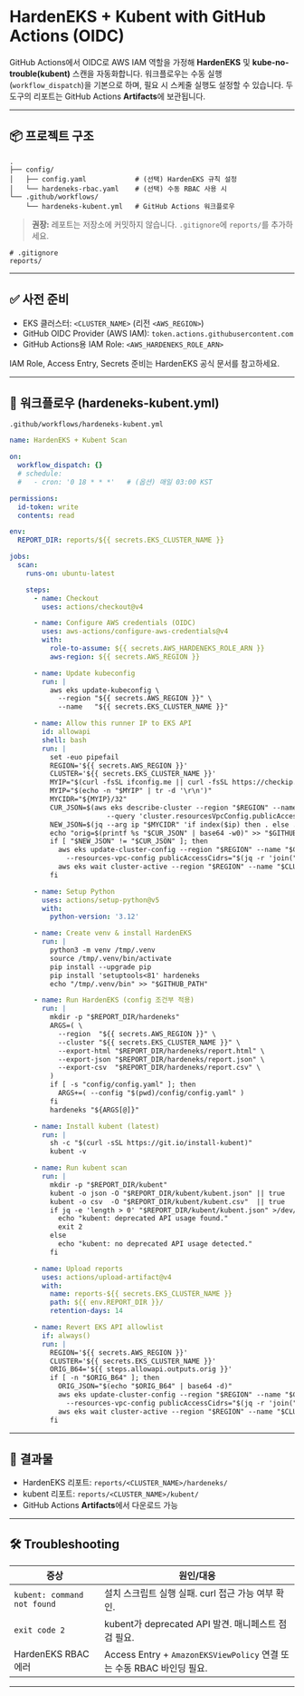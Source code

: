 # HardenEKS + Kubent with GitHub Actions (OIDC)

GitHub Actions에서 OIDC로 AWS IAM 역할을 가정해 **HardenEKS** 및 **kube-no-trouble(kubent)** 스캔을 자동화합니다.
워크플로우는 수동 실행(`workflow_dispatch`)을 기본으로 하며, 필요 시 스케줄 실행도 설정할 수 있습니다.
두 도구의 리포트는 GitHub Actions **Artifacts**에 보관됩니다.

---

## 📦 프로젝트 구조

```
.
├── config/
│   ├── config.yaml            # (선택) HardenEKS 규칙 설정
│   └── hardeneks-rbac.yaml    # (선택) 수동 RBAC 사용 시
└── .github/workflows/
    └── hardeneks-kubent.yml   # GitHub Actions 워크플로우
```

> **권장:** 레포트는 저장소에 커밋하지 않습니다. `.gitignore`에 `reports/`를 추가하세요.

```
# .gitignore
reports/
```

---

## ✅ 사전 준비

* EKS 클러스터: `<CLUSTER_NAME>` (리전 `<AWS_REGION>`)
* GitHub OIDC Provider (AWS IAM): `token.actions.githubusercontent.com`
* GitHub Actions용 IAM Role: `<AWS_HARDENEKS_ROLE_ARN>`

IAM Role, Access Entry, Secrets 준비는 HardenEKS 공식 문서를 참고하세요.

---

## 🚀 워크플로우 (hardeneks-kubent.yml)

`.github/workflows/hardeneks-kubent.yml`

```yaml
name: HardenEKS + Kubent Scan

on:
  workflow_dispatch: {}
  # schedule:
  #   - cron: '0 18 * * *'   # (옵션) 매일 03:00 KST

permissions:
  id-token: write
  contents: read

env:
  REPORT_DIR: reports/${{ secrets.EKS_CLUSTER_NAME }}

jobs:
  scan:
    runs-on: ubuntu-latest

    steps:
      - name: Checkout
        uses: actions/checkout@v4

      - name: Configure AWS credentials (OIDC)
        uses: aws-actions/configure-aws-credentials@v4
        with:
          role-to-assume: ${{ secrets.AWS_HARDENEKS_ROLE_ARN }}
          aws-region: ${{ secrets.AWS_REGION }}

      - name: Update kubeconfig
        run: |
          aws eks update-kubeconfig \
            --region "${{ secrets.AWS_REGION }}" \
            --name   "${{ secrets.EKS_CLUSTER_NAME }}"

      - name: Allow this runner IP to EKS API
        id: allowapi
        shell: bash
        run: |
          set -euo pipefail
          REGION='${{ secrets.AWS_REGION }}'
          CLUSTER='${{ secrets.EKS_CLUSTER_NAME }}'
          MYIP="$(curl -fsSL ifconfig.me || curl -fsSL https://checkip.amazonaws.com || curl -fsSL https://api.ipify.org)"
          MYIP="$(echo -n "$MYIP" | tr -d '\r\n')"
          MYCIDR="${MYIP}/32"
          CUR_JSON=$(aws eks describe-cluster --region "$REGION" --name "$CLUSTER" \
                        --query 'cluster.resourcesVpcConfig.publicAccessCidrs' --output json)
          NEW_JSON=$(jq --arg ip "$MYCIDR" 'if index($ip) then . else . + [$ip] end' <<<"$CUR_JSON")
          echo "orig=$(printf %s "$CUR_JSON" | base64 -w0)" >> "$GITHUB_OUTPUT"
          if [ "$NEW_JSON" != "$CUR_JSON" ]; then
            aws eks update-cluster-config --region "$REGION" --name "$CLUSTER" \
              --resources-vpc-config publicAccessCidrs="$(jq -r 'join(",")' <<<"$NEW_JSON")"
            aws eks wait cluster-active --region "$REGION" --name "$CLUSTER"
          fi

      - name: Setup Python
        uses: actions/setup-python@v5
        with:
          python-version: '3.12'

      - name: Create venv & install HardenEKS
        run: |
          python3 -m venv /tmp/.venv
          source /tmp/.venv/bin/activate
          pip install --upgrade pip
          pip install 'setuptools<81' hardeneks
          echo "/tmp/.venv/bin" >> "$GITHUB_PATH"

      - name: Run HardenEKS (config 조건부 적용)
        run: |
          mkdir -p "$REPORT_DIR/hardeneks"
          ARGS=( \
            --region  "${{ secrets.AWS_REGION }}" \
            --cluster "${{ secrets.EKS_CLUSTER_NAME }}" \
            --export-html "$REPORT_DIR/hardeneks/report.html" \
            --export-json "$REPORT_DIR/hardeneks/report.json" \
            --export-csv  "$REPORT_DIR/hardeneks/report.csv" \
          )
          if [ -s "config/config.yaml" ]; then
            ARGS+=( --config "$(pwd)/config/config.yaml" )
          fi
          hardeneks "${ARGS[@]}"

      - name: Install kubent (latest)
        run: |
          sh -c "$(curl -sSL https://git.io/install-kubent)"
          kubent -v

      - name: Run kubent scan
        run: |
          mkdir -p "$REPORT_DIR/kubent"
          kubent -o json -O "$REPORT_DIR/kubent/kubent.json" || true
          kubent -o csv  -O "$REPORT_DIR/kubent/kubent.csv"  || true
          if jq -e 'length > 0' "$REPORT_DIR/kubent/kubent.json" >/dev/null 2>&1; then
            echo "kubent: deprecated API usage found."
            exit 2
          else
            echo "kubent: no deprecated API usage detected."
          fi

      - name: Upload reports
        uses: actions/upload-artifact@v4
        with:
          name: reports-${{ secrets.EKS_CLUSTER_NAME }}
          path: ${{ env.REPORT_DIR }}/
          retention-days: 14

      - name: Revert EKS API allowlist
        if: always()
        run: |
          REGION='${{ secrets.AWS_REGION }}'
          CLUSTER='${{ secrets.EKS_CLUSTER_NAME }}'
          ORIG_B64='${{ steps.allowapi.outputs.orig }}'
          if [ -n "$ORIG_B64" ]; then
            ORIG_JSON="$(echo "$ORIG_B64" | base64 -d)"
            aws eks update-cluster-config --region "$REGION" --name "$CLUSTER" \
              --resources-vpc-config publicAccessCidrs="$(jq -r 'join(",")' <<<"$ORIG_JSON")"
            aws eks wait cluster-active --region "$REGION" --name "$CLUSTER"
          fi
```

---

## 📑 결과물

* HardenEKS 리포트: `reports/<CLUSTER_NAME>/hardeneks/`
* kubent 리포트: `reports/<CLUSTER_NAME>/kubent/`
* GitHub Actions **Artifacts**에서 다운로드 가능

---

## 🛠️ Troubleshooting

| 증상                          | 원인/대응                                                      |
| --------------------------- | ---------------------------------------------------------- |
| `kubent: command not found` | 설치 스크립트 실행 실패. curl 접근 가능 여부 확인.                           |
| `exit code 2`               | kubent가 deprecated API 발견. 매니페스트 점검 필요.                    |
| HardenEKS RBAC 에러           | Access Entry + `AmazonEKSViewPolicy` 연결 또는 수동 RBAC 바인딩 필요. |

---